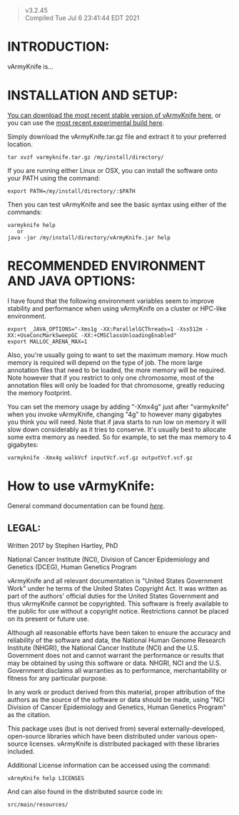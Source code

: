 
> v3.2.45   \
> Compiled Tue Jul  6 23:41:44 EDT 2021

# INTRODUCTION:

vArmyKnife is...

# INSTALLATION AND SETUP:

[You can download the most recent stable version of vArmyKnife here](https://github.com/hartleys/vArmyKnife/releases),
or you can use the [most recent experimental build here](https://github.com/hartleys/vArmyKnife/tarball/master).

Simply download the vArmyKnife.tar.gz file and extract it to your preferred location.

    tar xvzf varmyknife.tar.gz /my/install/directory/

If you are running either Linux or OSX, you can install the software onto your PATH using the command:

    export PATH=/my/install/directory/:$PATH

Then you can test vArmyKnife and see the basic syntax using either of the commands:

    varmyknife help
       or
    java -jar /my/install/directory/vArmyKnife.jar help

# RECOMMENDED ENVIRONMENT AND JAVA OPTIONS:

I have found that the following environment variables seem to improve stability and performance
when using vArmyKnife on a cluster or HPC-like environment.

    export _JAVA_OPTIONS="-Xms1g -XX:ParallelGCThreads=1 -Xss512m -XX:+UseConcMarkSweepGC -XX:+CMSClassUnloadingEnabled"
    export MALLOC_ARENA_MAX=1

Also, you're usually going to want to set the maximum memory. How much memory is required
will depend on the type of job. The more large annotation files that need to be loaded,
the more memory will be required. Note however that if you restrict to only one chromosome,
most of the annotation files will only be loaded for that chromosome, greatly reducing the
memory footprint.

You can set the memory usage by adding "-Xmx4g" just after "varmyknife" when you invoke vArmyKnife,
changing "4g" to however many gigabytes you think you will need. Note that if java starts to
run low on memory it will slow down considerably as it tries to conserve. It's usually best
to allocate some extra memory as needed. So for example, to set the max memory to 4 gigabytes:

    varmyknife -Xmx4g walkVcf inputVcf.vcf.gz outputVcf.vcf.gz

# How to use vArmyKnife:

General command documentation can be found [*here*](https://hartleys.github.io/vArmyKnife/).

## LEGAL:

Written 2017 by Stephen Hartley, PhD

National Cancer Institute (NCI), Division of Cancer Epidemiology and Genetics (DCEG), Human Genetics Program

vArmyKnife and all relevant documentation is "United States Government Work" under he terms of the United States Copyright Act. It was written as part of the authors' official duties for the United States Government and thus vArmyKnife cannot be copyrighted. This software is freely available to the public for use without a copyright notice. Restrictions cannot be placed on its present or future use.

Although all reasonable efforts have been taken to ensure the accuracy and reliability of the software and data, the National Human Genome Research Institute (NHGRI), the National Cancer Institute (NCI) and the U.S. Government does not and cannot warrant the performance or results that may be obtained by using this software or data. NHGRI, NCI and the U.S. Government disclaims all warranties as to performance, merchantability or fitness for any particular purpose.

In any work or product derived from this material, proper attribution of the authors as the source of the software or data should be made, using "NCI Division of Cancer Epidemiology and Genetics, Human Genetics Program" as the citation.

This package uses (but is not derived from) several externally-developed, open-source libraries which have been distributed under various open-source licenses. vArmyKnife is distributed packaged with these libraries included.

Additional License information can be accessed using the command:

    vArmyKnife help LICENSES

And can also found in the distributed source code in:

    src/main/resources/

